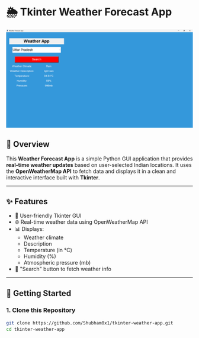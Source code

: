 # 🌦️ Tkinter Weather Forecast App

![Weather App Screenshot](weatherpython2.png)

## 📖 Overview

This **Weather Forecast App** is a simple Python GUI application that provides **real-time weather updates** based on user-selected Indian locations. It uses the **OpenWeatherMap API** to fetch data and displays it in a clean and interactive interface built with **Tkinter**.

---

## ✨ Features

- 🎨 User-friendly Tkinter GUI
- 🌐 Real-time weather data using OpenWeatherMap API
- 📊 Displays:
  - Weather climate
  - Description
  - Temperature (in °C)
  - Humidity (%)
  - Atmospheric pressure (mb)
- 🔎 "Search" button to fetch weather info

---

## 🚀 Getting Started

### 1. Clone this Repository
```bash
git clone https://github.com/Shubham0x1/tkinter-weather-app.git
cd tkinter-weather-app
